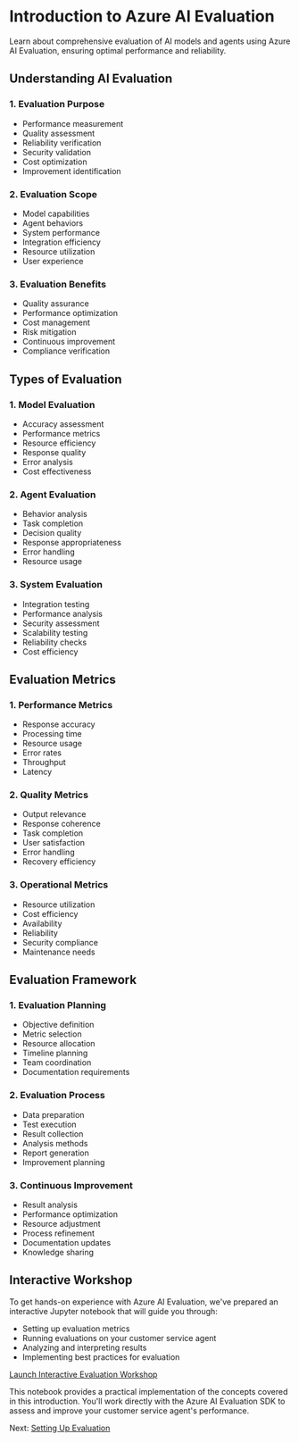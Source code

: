 # Introduction to Azure AI Evaluation

Learn about comprehensive evaluation of AI models and agents using Azure AI Evaluation, ensuring optimal performance and reliability.

## Understanding AI Evaluation

### 1. Evaluation Purpose
- Performance measurement
- Quality assessment
- Reliability verification
- Security validation
- Cost optimization
- Improvement identification

### 2. Evaluation Scope
- Model capabilities
- Agent behaviors
- System performance
- Integration efficiency
- Resource utilization
- User experience

### 3. Evaluation Benefits
- Quality assurance
- Performance optimization
- Cost management
- Risk mitigation
- Continuous improvement
- Compliance verification

## Types of Evaluation

### 1. Model Evaluation
- Accuracy assessment
- Performance metrics
- Resource efficiency
- Response quality
- Error analysis
- Cost effectiveness

### 2. Agent Evaluation
- Behavior analysis
- Task completion
- Decision quality
- Response appropriateness
- Error handling
- Resource usage

### 3. System Evaluation
- Integration testing
- Performance analysis
- Security assessment
- Scalability testing
- Reliability checks
- Cost efficiency

## Evaluation Metrics

### 1. Performance Metrics
- Response accuracy
- Processing time
- Resource usage
- Error rates
- Throughput
- Latency

### 2. Quality Metrics
- Output relevance
- Response coherence
- Task completion
- User satisfaction
- Error handling
- Recovery efficiency

### 3. Operational Metrics
- Resource utilization
- Cost efficiency
- Availability
- Reliability
- Security compliance
- Maintenance needs

## Evaluation Framework

### 1. Evaluation Planning
- Objective definition
- Metric selection
- Resource allocation
- Timeline planning
- Team coordination
- Documentation requirements

### 2. Evaluation Process
- Data preparation
- Test execution
- Result collection
- Analysis methods
- Report generation
- Improvement planning

### 3. Continuous Improvement
- Result analysis
- Performance optimization
- Resource adjustment
- Process refinement
- Documentation updates
- Knowledge sharing

## Interactive Workshop

To get hands-on experience with Azure AI Evaluation, we've prepared an interactive Jupyter notebook that will guide you through:
- Setting up evaluation metrics
- Running evaluations on your customer service agent
- Analyzing and interpreting results
- Implementing best practices for evaluation

[Launch Interactive Evaluation Workshop](../building_agent/evaluation_intro/evaluation_intro.ipynb)

This notebook provides a practical implementation of the concepts covered in this introduction. You'll work directly with the Azure AI Evaluation SDK to assess and improve your customer service agent's performance.

Next: [Setting Up Evaluation](setup.md)

